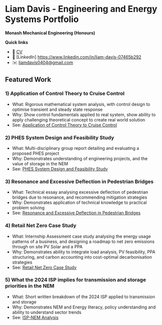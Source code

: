 # Liam Davis - Engineering and Energy Systems Portfolio

**Monash Mechanical Engineering (Honours)**

**Quick links**
- 📄 [CV](CV/Liam_Davis_Resume.pdf)
- 🔗 [LinkedIn] https://www.linkedin.com/in/liam-davis-07465b292
- ✉️ liamdavis0404@gmail.com

## Featured Work

### 1) Application of Control Theory to Cruise Control
- What: Rigorous mathematical system analysis, with control design to optimise transient and steady state response
- Why: Show control fundamentals applied to real system, show ability to apply challenging theoretical concept to create real world solution
- See: [Application of Control Theory to Cruise Control](Portfolio/Projects/Application-of-Control-Theory-to-Cruise-Control)

### 2) PHES System Design and Feasibility Study
- What: Multi-disciplinary group report detailing and evaluating a proposed PHES project
- Why: Demonstrates understanding of engineering projects, and the value of storage in the NEM
- See: [PHES System Design and Feasibility Study](Portfolio/Projects/PHES-System-Design-and-Feasibility-Study/PHES-System-Design-Analysis.pdf)

### 3) Resonance and Excessive Deflection in Pedestrian Bridges
- What: Technical essay analysing excessive deflection of pedestrian bridges due to resonance, and recommending mitigation strategies
- Why: Demonstrates application of technical knowledge to practical problem solving
- See: [Resonance and Excessive Deflection in Pedestrian Bridges](Projects/Resonance-and-Excessive-Deflection-in-Pedestrian-Bridges)

### 4) Retail Net Zero Case Study
- What: Internship Assessment case study analysing the energy usage patterns of a business, and designing a roadmap to net zero emissions through on site PV Solar and a PPA
- Why: Demonstrates ability to integrate load analysis, PV feasibility, PPA structuring, and carbon accounting into cost-optimal decarbonisation strategies
- See: [Retail Net Zero Case Study](Projects/Retail-Net-Zero-Case-Study)

### 5) What the 2024 ISP implies for transmission and storage priorities in the NEM
- What: Short written breakdown of the 2024 ISP applied to transmission and storage
- Why: Demonstrates NEM and Energy literacy, policy understanding and ability to understand sector trends
- See: [ISP-NEM Analysis](Writing/ISP-NEM-Analysis)
